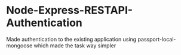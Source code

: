 # Node-Express-RESTAPI-Authentication


Made authentication to  the existing application using passport-local-mongoose which made the task way simpler

